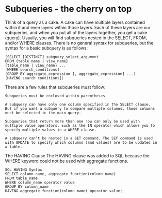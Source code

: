 # Subqueries - the cherry on top
Think of a query as a cake. A cake can have multiple layers contained within it and even layers within those layers. Each of these layers are our subqueries, and when you put all of the layers together, you get a cake (query). Usually, you will find subqueries nested in the SELECT, FROM, and/or WHERE clauses. There is no general syntax for subqueries,  but the syntax for a basic subquery is as follows:

    (SELECT [DISTINCT] subquery_select_argument
    FROM {table_name | view_name}
    {table_name | view_name} ...
    [WHERE search_conditions]
    [GROUP BY aggregate_expression [, aggregate_expression] ...]
    [HAVING search_conditions])

There are a few rules that subqueries must follow:

    Subqueries must be enclosed within parentheses

    A subquery can have only one column specified in the SELECT clause. But if you want a subquery to compare multiple columns, those columns must be selected in the main query.

    Subqueries that return more than one row can only be used with multiple value operators, such as the IN operator which allows you to specify multiple values in a WHERE clause.

    A subquery can’t be nested in a SET command. The SET command is used with UPDATE to specify which columns (and values) are to be updated in a table.

The HAVING Clause
    The HAVING clause was added to SQL because the WHERE keyword could not be used with aggregate functions.

    SQL HAVING Syntax
    SELECT column_name, aggregate_function(column_name)
    FROM table_name
    WHERE column_name operator value
    GROUP BY column_name
    HAVING aggregate_function(column_name) operator value;